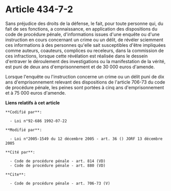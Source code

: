 # Article 434-7-2

Sans préjudice des droits de la défense, le fait, pour toute personne qui, du fait de ses fonctions, a connaissance, en
application des dispositions du code de procédure pénale, d'informations issues d'une enquête ou d'une instruction en cours
concernant un crime ou un délit, de révéler sciemment ces informations à des personnes qu'elle sait susceptibles d'être
impliquées comme auteurs, coauteurs, complices ou receleurs, dans la commission de ces infractions, lorsque cette révélation
est réalisée dans le dessein d'entraver le déroulement des investigations ou la manifestation de la vérité, est puni de deux
ans d'emprisonnement et de 30 000 euros d'amende. 

Lorsque l'enquête ou l'instruction concerne un crime ou un délit puni de dix ans d'emprisonnement relevant des dispositions
de l'article 706-73 du code de procédure pénale, les peines sont portées à cinq ans d'emprisonnement et à 75 000 euros
d'amende.

**Liens relatifs à cet article**

	**Codifié par**:

	  - Loi n°92-686 1992-07-22

	**Modifié par**:

	  - Loi n°2005-1549 du 12 décembre 2005 - art. 36 () JORF 13 décembre 2005

	**Cité par**:

	  - Code de procédure pénale - art. 814 (VD)
	  - Code de procédure pénale - art. 880 (VD)

	**Cite**:

	  - Code de procédure pénale - art. 706-73 (V)
